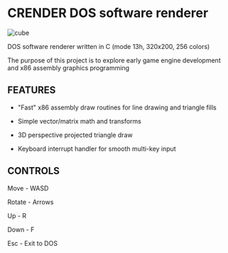 # CRENDER DOS software renderer

![cube](https://media.giphy.com/media/S57czNBuL5ZxcZmrbN/giphy.gif)

DOS software renderer written in C (mode 13h, 320x200, 256 colors)

The purpose of this project is to explore early game engine
development and x86 assembly graphics programming

## FEATURES

- "Fast" x86 assembly draw routines for line drawing and triangle fills

- Simple vector/matrix math and transforms

- 3D perspective projected triangle draw

- Keyboard interrupt handler for smooth multi-key input

## CONTROLS

Move - WASD

Rotate - Arrows

Up - R

Down - F

Esc - Exit to DOS

